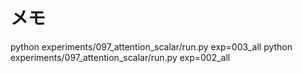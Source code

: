 # メモ


python experiments/097_attention_scalar/run.py exp=003_all
python experiments/097_attention_scalar/run.py exp=002_all